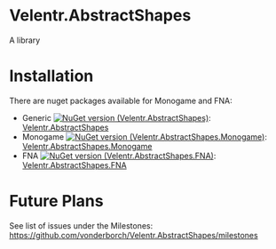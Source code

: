 # Velentr.AbstractShapes
A library

# Installation
There are nuget packages available for Monogame and FNA:
- Generic [![NuGet version (Velentr.AbstractShapes)](https://img.shields.io/nuget/v/Velentr.AbstractShapes.svg?style=flat-square)](https://www.nuget.org/packages/Velentr.AbstractShapes/): [Velentr.AbstractShapes](https://www.nuget.org/packages/Velentr.AbstractShapes/)
- Monogame [![NuGet version (Velentr.AbstractShapes.Monogame)](https://img.shields.io/nuget/v/Velentr.AbstractShapes.Monogame.svg?style=flat-square)](https://www.nuget.org/packages/Velentr.AbstractShapes.Monogame/): [Velentr.AbstractShapes.Monogame](https://www.nuget.org/packages/Velentr.AbstractShapes.Monogame/)
- FNA [![NuGet version (Velentr.AbstractShapes.FNA)](https://img.shields.io/nuget/v/Velentr.AbstractShapes.FNA.svg?style=flat-square)](https://www.nuget.org/packages/Velentr.AbstractShapes.FNA/): [Velentr.AbstractShapes.FNA](https://www.nuget.org/packages/Velentr.AbstractShapes.FNA/)

# Future Plans
See list of issues under the Milestones: https://github.com/vonderborch/Velentr.AbstractShapes/milestones
